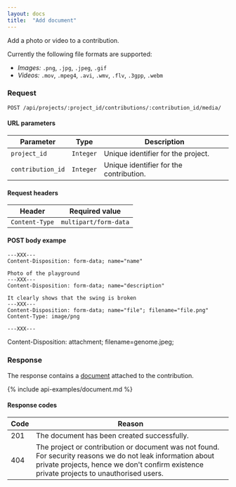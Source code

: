 ```yaml
---
layout: docs
title:  "Add document"
---
```


Add a photo or video to a contribution.

Currently the following file formats are supported:

- _Images:_ `.png`, `.jpg`, `.jpeg`, `.gif`
- _Videos:_ `.mov`, `.mpeg4`, `.avi`, `.wmv`, `.flv`, `.3gpp`, `.webm`

### Request

``````
POST /api/projects/:project_id/contributions/:contribution_id/media/
``````

#### URL parameters

Parameter         | Type        | Description
------------------|-------------|--------------------------------------
`project_id`      | `Integer`   | Unique identifier for the project.
`contribution_id` | `Integer`   | Unique identifier for the contribution.

#### Request headers

Header          | Required value
----------------|----------------------------
`Content-Type`  | `multipart/form-data`

#### POST body exampe

````
---XXX---
Content-Disposition: form-data; name="name"

Photo of the playground
---XXX---
Content-Disposition: form-data; name="description"

It clearly shows that the swing is broken
---XXX---
Content-Disposition: form-data; name="file"; filename="file.png"
Content-Type: image/png

---XXX---
````
Content-Disposition: attachment; filename=genome.jpeg;

### Response

The response contains a [document](document-response.html) attached to the contribution.

{% include api-examples/document.md %}

#### Response codes

Code  |  Reason
------|-----------------------------------------
 201  | The document has been created successfully.
 404  | The project or contribution or document was not found. For security reasons we do not leak information about private projects, hence we don't confirm existence private projects to unauthorised users.
